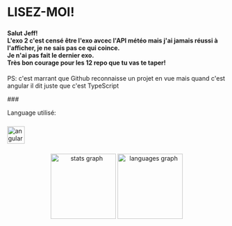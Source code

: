 <h1 align="left">LISEZ-MOI!</h1>

###

<h4 align="left">Salut Jeff!<br>L'exo 2 c'est censé être l'exo avcec l'API météo mais j'ai jamais réussi à l'afficher, je ne sais pas ce qui coince.<br>Je n'ai pas fait le dernier exo. <br>Très bon courage pour les 12 repo que tu vas te taper!</h4>
<p>PS: c'est marrant que Github reconnaisse un projet en vue mais quand c'est angular il dit juste que c'est TypeScript</p>
###

<p align="left">Language utilisé:</p>

###

<div align="left">
  <img src="https://cdn.jsdelivr.net/gh/devicons/devicon/icons/angularjs/angularjs-original.svg" height="40" alt="angularjs logo"  />
</div>

###

<div align="center">
  <img src="https://github-readme-stats.vercel.app/api?username=Siixo&hide_title=false&hide_rank=false&show_icons=true&include_all_commits=true&count_private=true&disable_animations=false&theme=dracula&locale=en&hide_border=false&order=1" height="150" alt="stats graph"  />
  <img src="https://github-readme-stats.vercel.app/api/top-langs?username=Siixo&locale=en&hide_title=false&layout=compact&card_width=320&langs_count=5&theme=dracula&hide_border=false&order=2" height="150" alt="languages graph"  />
</div>

###
